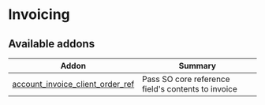 Invoicing
=========

[//]: # (addons)

Available addons
----------------
**Addon** | **Summary**
--- | ---
[account_invoice_client_order_ref](account_invoice_client_order_ref/) | Pass SO core reference field's contents to invoice